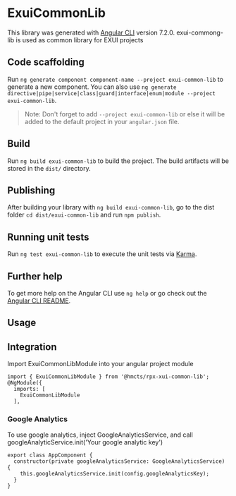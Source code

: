 # ExuiCommonLib

This library was generated with [Angular CLI](https://github.com/angular/angular-cli) version 7.2.0.
exui-commong-lib is used as common library for EXUI projects

## Code scaffolding

Run `ng generate component component-name --project exui-common-lib` to generate a new component. You can also use `ng generate directive|pipe|service|class|guard|interface|enum|module --project exui-common-lib`.
> Note: Don't forget to add `--project exui-common-lib` or else it will be added to the default project in your `angular.json` file. 

## Build

Run `ng build exui-common-lib` to build the project. The build artifacts will be stored in the `dist/` directory.

## Publishing

After building your library with `ng build exui-common-lib`, go to the dist folder `cd dist/exui-common-lib` and run `npm publish`.

## Running unit tests

Run `ng test exui-common-lib` to execute the unit tests via [Karma](https://karma-runner.github.io).

## Further help

To get more help on the Angular CLI use `ng help` or go check out the [Angular CLI README](https://github.com/angular/angular-cli/blob/master/README.md).


## Usage
## Integration
Import ExuiCommonLibModule into your angular project module

```
import { ExuiCommonLibModule } from '@hmcts/rpx-xui-common-lib';
@NgModule({
  imports: [
    ExuiCommonLibModule
  ],
```

### Google Analytics
To use google analytics, inject GoogleAnalyticsService, and call googleAnalyticService.init('Your google analytic key')

```
export class AppComponent {
  constructor(private googleAnalyticsService: GoogleAnalyticsService) {
    this.googleAnalyticsService.init(config.googleAnalyticsKey);
  }
}
```